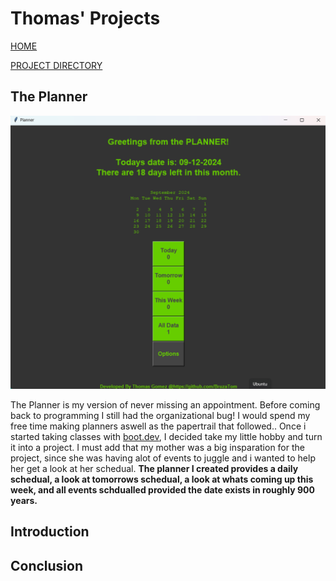 # Thomas' Projects

[HOME](index.html)

[PROJECT DIRECTORY](index2.html)

## The Planner

![planner pic](static/images/planner.png)

The Planner is my version of never missing an appointment. Before coming back to programming I still had the organizational bug!
I would spend my free time making planners aswell as the papertrail that followed.. Once i started taking classes with [boot.dev](https://www.boot.dev/), I decided take my little hobby and turn it into a project. I must add that my mother was a big insparation for the project, since she was having alot of events to juggle and i wanted to help her get a look at her schedual. **The planner I created provides a daily schedual, a look at tomorrows schedual, a look at whats coming up this week, and all events schdualled provided the date exists in roughly 900 years.** 

## Introduction

## Conclusion